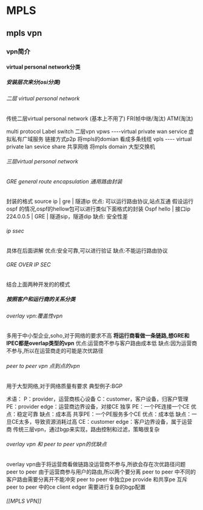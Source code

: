 # MPLS

## mpls vpn

### vpn简介

#### virtual personal network分类

##### 安装层次来分(osi分类)
###### 二层 virtual personal network
传统二层virtual personal network (基本上不用了)
FR(帧中继/淘汰)  ATM(淘汰)

multi protocol Label switch 二层vpn
vpws ----virtual private wan service   虚拟私有广域服务 链接方式p2p 将mpls的domian 看成多条线缆
vpls ---- virtual private lan sevice      share 共享网络  将mpls domain 大型交换机

###### 三层virtual personal network

###### GRE general route encapsulation 通用路由封装

封装的格式 source ip  | gre | 隧道ip
优点:
可以运行路由协议,站点互通
假设运行ospf 的情况,ospf的hellow包可以进行类似下面格式的封装
Ospf hello | 接口ip 224.0.0.5 | GRE | 隧道sip，隧道dip
缺点:
安全性差

###### ip ssec
具体在后面讲解
优点:安全可靠,可以进行验证
缺点:不能运行路由协议

###### GRE OVER IP SEC
结合上面两种开发的的模式
##### 按照客户和运行商的关系分类
###### overlay vpn:覆盖性vpn
多用于中小型企业,soho,对于网络的要求不高
**将运行商看做一条链路,想GRE和IPEC都是overlap类型的vpn**
优点:运营商不参与客户路由成本低
缺点:因为运营商不参与,所以在运营商走的可能是次优路径

###### peer to peer vpn 点到点的vpn
用于大型网络,对于网络质量有要求
典型例子:BGP

术语： 
	P：provider，运营商核心设备 
	C：customer，客户设备，归客户管理 
	PE：provider edge：运营商边界设备，对接CE 独享
	PE：一个PE连接一个CE 优点：稳定可靠 缺点：成本高 
	共享PE：一个PE服务多个CE 优点：成本低 缺点：一旦CE太多，导致资源消耗过高
	 CE：customer edge：客户边界设备，属于运营商 传统三层vpn，通过bgp来实现，路由控制和过滤，策略很复杂

###### overlay vpn 和 peer to peer vpn的优缺点
overlay vpn由于将运营商看做链路没运营商不参与,所欲会存在次优路径问题
peer to peer 由于运营商参与用户的路由,所以两个要分离
peer to peer 中不同的客户路由需要分离开不能冲突
peer to peer 中独立pe provide 和共享pe 互斥
peer to peer 中的ce client edger 需要进行复杂的bgp配置

###### [[MPLS VPN]]

